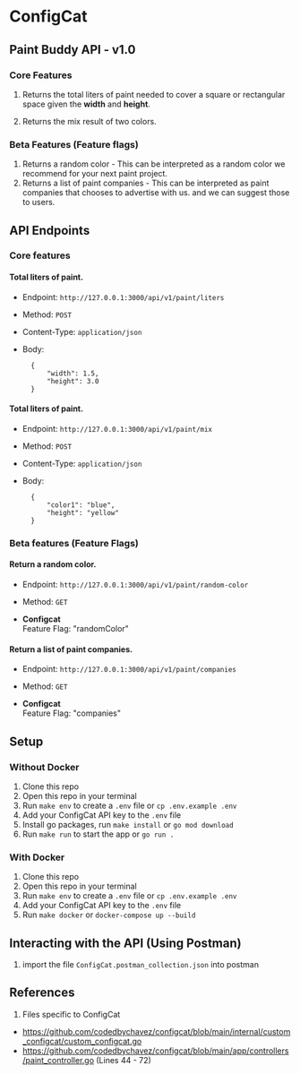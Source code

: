 # ConfigCat

## Paint Buddy API - v1.0

### Core Features
1. Returns the total liters of paint needed to cover a square or rectangular space given the **width** and **height**.

2. Returns the mix result of two colors.

### Beta Features (Feature flags)
1. Returns a random color - This can be interpreted as a random color we recommend for your next paint project.
2. Returns a list of paint companies - This can be interpreted as paint companies that chooses to advertise with us. and we can suggest those to users.

## API Endpoints

### Core features

#### Total liters of paint.
- Endpoint: `http://127.0.0.1:3000/api/v1/paint/liters`
- Method: `POST`
- Content-Type: `application/json`
- Body:

        {
            "width": 1.5,
            "height": 3.0
        }


#### Total liters of paint.
- Endpoint: `http://127.0.0.1:3000/api/v1/paint/mix`
- Method: `POST`
- Content-Type: `application/json`
- Body:

        {
            "color1": "blue",
            "height": "yellow"
        }


### Beta features (Feature Flags)

#### Return a random color.
- Endpoint: `http://127.0.0.1:3000/api/v1/paint/random-color`
- Method: `GET`

- **Configcat**  
Feature Flag: "randomColor"

#### Return a list of paint companies.
- Endpoint: `http://127.0.0.1:3000/api/v1/paint/companies`
- Method: `GET`

- **Configcat**  
Feature Flag: "companies"

## Setup 

### Without Docker
1. Clone this repo
2. Open this repo in your terminal
3. Run `make env` to create a `.env` file or `cp .env.example .env`
4. Add your ConfigCat API key to the `.env` file
5. Install go packages, run `make install` or `go mod download`
5. Run `make run` to start the app or `go run .`

### With Docker
1. Clone this repo
2. Open this repo in your terminal
3. Run `make env` to create a `.env` file or `cp .env.example .env`
4. Add your ConfigCat API key to the `.env` file
5. Run `make docker` or `docker-compose up --build`

## Interacting with the API (Using Postman)
1. import the file `ConfigCat.postman_collection.json` into postman


## References

1. Files specific to ConfigCat
- https://github.com/codedbychavez/configcat/blob/main/internal/custom_configcat/custom_configcat.go
- https://github.com/codedbychavez/configcat/blob/main/app/controllers/paint_controller.go (Lines 44 - 72)
